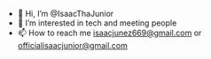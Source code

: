 - 👋 Hi, I’m @IsaacThaJunior
- 👀 I’m interested in tech and meeting people
- 📫 How to reach me isaacjunez669@gmail.com or officialisaacjunior@gmail.com

<!---
IsaacThaJunior/IsaacThaJunior is a ✨ special ✨ repository because its `README.md` (this file) appears on your GitHub profile.
You can click the Preview link to take a look at your changes.
--->
